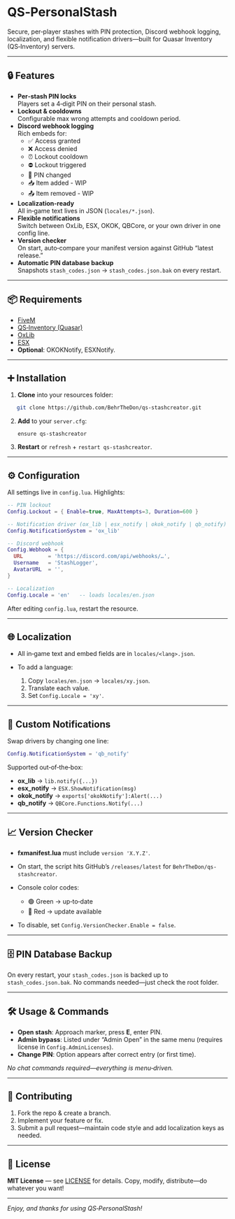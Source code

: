 # QS‑PersonalStash

Secure, per‑player stashes with PIN protection, Discord webhook logging, localization, and flexible notification drivers—built for Quasar Inventory (QS‑Inventory) servers.

---

## 🔒 Features

- **Per‑stash PIN locks**  
  Players set a 4‑digit PIN on their personal stash.  
- **Lockout & cooldowns**  
  Configurable max wrong attempts and cooldown period.  
- **Discord webhook logging**  
  Rich embeds for:  
  - ✅ Access granted  
  - ❌ Access denied  
  - ⏰ Lockout cooldown  
  - ⛔ Lockout triggered  
  - 🔑 PIN changed  
  - 📥 Item added  - WIP
  - 📤 Item removed  - WIP
- **Localization-ready**  
  All in‑game text lives in JSON (`locales/*.json`).  
- **Flexible notifications**  
  Switch between OxLib, ESX, OKOK, QBCore, or your own driver in one config line.  
- **Version checker**  
  On start, auto‑compare your manifest version against GitHub “latest release.”  
- **Automatic PIN database backup**  
  Snapshots `stash_codes.json` → `stash_codes.json.bak` on every restart.

---

## 📦 Requirements

- [FiveM](https://fivem.net/)  
- [QS‑Inventory (Quasar)](https://www.quasar-store.com/scripts/advancedinventory)
- [OxLib](https://github.com/overextended/ox_lib)  
- [ESX](https://github.com/esx-framework/es_extended)  
- **Optional**: OKOKNotify, ESXNotify.

---

## ➕ Installation

1. **Clone** into your resources folder:  
```bash
   git clone https://github.com/BehrTheDon/qs-stashcreator.git
````

2. **Add** to your `server.cfg`:

   ```
   ensure qs-stashcreator
   ```
3. **Restart** or `refresh` + `restart qs-stashcreator`.

---

## ⚙️ Configuration

All settings live in `config.lua`. Highlights:

```lua
-- PIN lockout
Config.Lockout = { Enable=true, MaxAttempts=3, Duration=600 }

-- Notification driver (ox_lib | esx_notify | okok_notify | qb_notify)
Config.NotificationSystem = 'ox_lib'

-- Discord webhook
Config.Webhook = {
  URL        = 'https://discord.com/api/webhooks/…',
  Username   = 'StashLogger',
  AvatarURL  = '',
}

-- Localization
Config.Locale = 'en'   -- loads locales/en.json
```

After editing `config.lua`, restart the resource.

---

## 🌐 Localization

* All in‑game text and embed fields are in `locales/<lang>.json`.
* To add a language:

  1. Copy `locales/en.json` → `locales/xy.json`.
  2. Translate each value.
  3. Set `Config.Locale = 'xy'`.

---

## 🔔 Custom Notifications

Swap drivers by changing one line:

```lua
Config.NotificationSystem = 'qb_notify'
```

Supported out‑of‑the‑box:

* **ox\_lib** → `lib.notify({...})`
* **esx\_notify** → `ESX.ShowNotification(msg)`
* **okok\_notify** → `exports['okokNotify']:Alert(...)`
* **qb\_notify** → `QBCore.Functions.Notify(...)`

---

## 📈 Version Checker

* **fxmanifest.lua** must include `version 'X.Y.Z'`.
* On start, the script hits GitHub’s `/releases/latest` for `BehrTheDon/qs-stashcreator`.
* Console color codes:

  * 🟢 Green → up‑to‑date
  * 🔴 Red   → update available
* To disable, set `Config.VersionChecker.Enable = false`.

---

## 🗄️ PIN Database Backup

On every restart, your `stash_codes.json` is backed up to `stash_codes.json.bak`. No commands needed—just check the root folder.

---

## 🛠️ Usage & Commands

* **Open stash**: Approach marker, press **E**, enter PIN.
* **Admin bypass**: Listed under “Admin Open” in the same menu (requires license in `Config.AdminLicenses`).
* **Change PIN**: Option appears after correct entry (or first time).

*No chat commands required—everything is menu‑driven.*

---

## 🤝 Contributing

1. Fork the repo & create a branch.
2. Implement your feature or fix.
3. Submit a pull request—maintain code style and add localization keys as needed.

---

## 📄 License

**MIT License** — see [LICENSE](LICENSE) for details. Copy, modify, distribute—do whatever you want!

---

*Enjoy, and thanks for using QS‑PersonalStash!*

```
